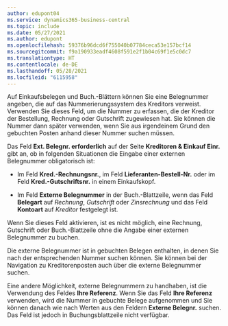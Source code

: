 ```yaml
---
author: edupont04
ms.service: dynamics365-business-central
ms.topic: include
ms.date: 05/27/2021
ms.author: edupont
ms.openlocfilehash: 59376b96dcd6f755040b07784ceca53e157bcf14
ms.sourcegitcommit: f9a190933eadf4608f591e2f1b04c69f1e5c0dc7
ms.translationtype: HT
ms.contentlocale: de-DE
ms.lasthandoff: 05/28/2021
ms.locfileid: "6115958"
---
```

Auf Einkaufsbelegen und Buch.-Blättern können Sie eine Belegnummer angeben, die auf das Nummerierungssystem des Kreditors verweist. Verwenden Sie dieses Feld, um die Nummer zu erfassen, die der Kreditor der Bestellung, Rechnung oder Gutschrift zugewiesen hat. Sie können die Nummer dann später verwenden, wenn Sie aus irgendeinem Grund den gebuchten Posten anhand dieser Nummer suchen müssen.

Das Feld **Ext. Belegnr. erforderlich** auf der Seite **Kreditoren & Einkauf Einr.** gibt an, ob in folgenden Situationen die Eingabe einer externen Belegnummer obligatorisch ist:

* Im Feld **Kred.-Rechnungsnr.**, im Feld **Lieferanten-Bestell-Nr.** oder im Feld **Kred.-Gutschriftsnr.** in einem Einkaufskopf.

* Im Feld **Externe Belegnummer** in der Buch.-Blattzeile, wenn das Feld **Belegart** auf *Rechnung*, *Gutschrift* oder *Zinsrechnung* und das Feld **Kontoart** auf *Kreditor* festgelegt ist.

Wenn Sie dieses Feld aktivieren, ist es nicht möglich, eine Rechnung, Gutschrift oder Buch.-Blattzeile ohne die Angabe einer externen Belegnummer zu buchen.

Die externe Belegnummer ist in gebuchten Belegen enthalten, in denen Sie nach der entsprechenden Nummer suchen können. Sie können bei der Navigation zu Kreditorenposten auch über die externe Belegnummer suchen.

Eine andere Möglichkeit, externe Belegnummern zu handhaben, ist die Verwendung des Feldes **Ihre Referenz**. Wenn Sie das Feld **Ihre Referenz** verwenden, wird die Nummer in gebuchte Belege aufgenommen und Sie können danach wie nach Werten aus den Feldern **Externe Belegnr.** suchen. Das Feld ist jedoch in Buchungsblattzeile nicht verfügbar.
